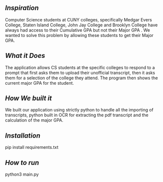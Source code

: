 ## _Inspiration_

Computer Science students at CUNY colleges, specifically Medgar Evers College, Staten Island College, John Jay College and Brooklyn College have always had access to their Cumulative GPA but not their Major GPA . 
We wanted to solve this problem by allowing these students to get their Major GPA. 

## _What it Does_

The application allows CS students at the specific colleges to respond to a prompt that first asks them to upload their unofficial transcript, then it asks them for a selection of the college they attend. The program then shows the current major GPA for the student. 

## _How We built it_

We built our application using strictly python to handle all the importing of transcripts, python built in OCR for extracting the pdf transcript and the calculation of the major GPA.    

## _Installation_

pip install requirements.txt

## _How to run_

python3 main.py
